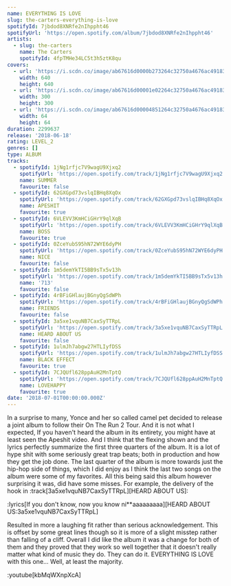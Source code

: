 ```yaml
---
name: EVERYTHING IS LOVE
slug: the-carters-everything-is-love
spotifyId: 7jbdod8XNRfe2nIhppht46
spotifyUrl: 'https://open.spotify.com/album/7jbdod8XNRfe2nIhppht46'
artists:
  - slug: the-carters
    name: The Carters
    spotifyId: 4fpTMHe34LC5t3h5ztK8qu
covers:
  - url: 'https://i.scdn.co/image/ab67616d0000b273264c32750a4676ac49183fbb'
    width: 640
    height: 640
  - url: 'https://i.scdn.co/image/ab67616d00001e02264c32750a4676ac49183fbb'
    width: 300
    height: 300
  - url: 'https://i.scdn.co/image/ab67616d00004851264c32750a4676ac49183fbb'
    width: 64
    height: 64
duration: 2299637
release: '2018-06-18'
rating: LEVEL_2
genres: []
type: ALBUM
tracks:
  - spotifyId: 1jNg1rfjc7V9wagU9Xjxq2
    spotifyUrl: 'https://open.spotify.com/track/1jNg1rfjc7V9wagU9Xjxq2'
    name: SUMMER
    favourite: false
  - spotifyId: 62GXGpd73vslqIBHq8XqOx
    spotifyUrl: 'https://open.spotify.com/track/62GXGpd73vslqIBHq8XqOx'
    name: APESHIT
    favourite: true
  - spotifyId: 6VLEVV3KmHCiGHrY9qlXqB
    spotifyUrl: 'https://open.spotify.com/track/6VLEVV3KmHCiGHrY9qlXqB'
    name: BOSS
    favourite: true
  - spotifyId: 0ZceYubS95hN72WYE6dyPH
    spotifyUrl: 'https://open.spotify.com/track/0ZceYubS95hN72WYE6dyPH'
    name: NICE
    favourite: false
  - spotifyId: 1m5demYkTI5BB9sTx5v13h
    spotifyUrl: 'https://open.spotify.com/track/1m5demYkTI5BB9sTx5v13h'
    name: '713'
    favourite: false
  - spotifyId: 4rBFiGHlaujBGnyQgSdWPh
    spotifyUrl: 'https://open.spotify.com/track/4rBFiGHlaujBGnyQgSdWPh'
    name: FRIENDS
    favourite: false
  - spotifyId: 3a5xe1vquNB7CaxSyTTRpL
    spotifyUrl: 'https://open.spotify.com/track/3a5xe1vquNB7CaxSyTTRpL'
    name: HEARD ABOUT US
    favourite: false
  - spotifyId: 1ulmJh7abgw27HTLIyfDSS
    spotifyUrl: 'https://open.spotify.com/track/1ulmJh7abgw27HTLIyfDSS'
    name: BLACK EFFECT
    favourite: true
  - spotifyId: 7CJQUfl628ppAuH2MnTptQ
    spotifyUrl: 'https://open.spotify.com/track/7CJQUfl628ppAuH2MnTptQ'
    name: LOVEHAPPY
    favourite: true
date: '2018-07-01T00:00:00.000Z'
---
```

In a surprise to many, Yonce and her so called camel pet decided to release a joint album to
follow their On The Run 2 Tour. And it is not what I expected, If you haven't heard the album
in its entirety, you might have at least seen the Apeshit video. And I think that the flexing
shown and the lyrics perfectly summarize the first three quarters of the album. It is a lot of
hype shit with some seriously great trap beats; both in production and how they get the job done.
The last quarter of the album is more towards just the hip-hop side of things, which I did
enjoy as I think the last two songs on the album were some of my favorites. All this being
said this album however surprising it was, did have some misses. For example, the delivery
of the hook in :track[3a5xe1vquNB7CaxSyTTRpL][HEARD ABOUT US]:

:lyrics[If you don't know, now you know ni**aaaaaaaaa][HEARD ABOUT US:3a5xe1vquNB7CaxSyTTRpL]

Resulted in more a laughing fit rather than serious acknowledgement. This is offset by
some great lines though so it is more of a slight misstep rather than falling of a cliff. Overall
I did like the album it was a change for both of them and they proved that they work so well
together that it doesn't really matter what kind of music they do. They can do it. EVERYTHING
IS LOVE with this one... Well, at least the majority.

:youtube[kbMqWXnpXcA]
